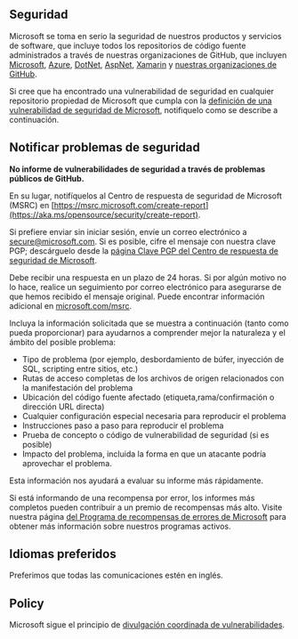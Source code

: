 <!-- BEGIN MICROSOFT SECURITY.MD V0.0.8 BLOCK -->

## <a name="security"></a>Seguridad

Microsoft se toma en serio la seguridad de nuestros productos y servicios de software, que incluye todos los repositorios de código fuente administrados a través de nuestras organizaciones de GitHub, que incluyen [Microsoft](https://github.com/microsoft), [Azure](https://github.com/Azure), [DotNet](https://github.com/dotnet), [AspNet](https://github.com/aspnet), [Xamarin](https://github.com/xamarin) y [nuestras organizaciones de GitHub](https://opensource.microsoft.com/).

Si cree que ha encontrado una vulnerabilidad de seguridad en cualquier repositorio propiedad de Microsoft que cumpla con la [definición de una vulnerabilidad de seguridad de Microsoft](https://aka.ms/opensource/security/definition), notifiquelo como se describe a continuación.

## <a name="reporting-security-issues"></a>Notificar problemas de seguridad

**No informe de vulnerabilidades de seguridad a través de problemas públicos de GitHub.**

En su lugar, notifíquelos al Centro de respuesta de seguridad de Microsoft (MSRC) en [https://msrc.microsoft.com/create-report](https://aka.ms/opensource/security/create-report).

Si prefiere enviar sin iniciar sesión, envíe un correo electrónico a [secure@microsoft.com](mailto:secure@microsoft.com).  Si es posible, cifre el mensaje con nuestra clave PGP; descárguelo desde la [página Clave PGP del Centro de respuesta de seguridad de Microsoft](https://aka.ms/opensource/security/pgpkey).

Debe recibir una respuesta en un plazo de 24 horas. Si por algún motivo no lo hace, realice un seguimiento por correo electrónico para asegurarse de que hemos recibido el mensaje original. Puede encontrar información adicional en [microsoft.com/msrc](https://aka.ms/opensource/security/msrc). 

Incluya la información solicitada que se muestra a continuación (tanto como pueda proporcionar) para ayudarnos a comprender mejor la naturaleza y el ámbito del posible problema:

  * Tipo de problema (por ejemplo, desbordamiento de búfer, inyección de SQL, scripting entre sitios, etc.)
  * Rutas de acceso completas de los archivos de origen relacionados con la manifestación del problema
  * Ubicación del código fuente afectado (etiqueta,rama/confirmación o dirección URL directa)
  * Cualquier configuración especial necesaria para reproducir el problema
  * Instrucciones paso a paso para reproducir el problema
  * Prueba de concepto o código de vulnerabilidad de seguridad (si es posible)
  * Impacto del problema, incluida la forma en que un atacante podría aprovechar el problema.

Esta información nos ayudará a evaluar su informe más rápidamente.

Si está informando de una recompensa por error, los informes más completos pueden contribuir a un premio de recompensas más alto. Visite nuestra página [del Programa de recompensas de errores de Microsoft](https://aka.ms/opensource/security/bounty) para obtener más información sobre nuestros programas activos.

## <a name="preferred-languages"></a>Idiomas preferidos

Preferimos que todas las comunicaciones estén en inglés.

## <a name="policy"></a>Policy

Microsoft sigue el principio de [divulgación coordinada de vulnerabilidades](https://aka.ms/opensource/security/cvd).

<!-- END MICROSOFT SECURITY.MD BLOCK -->
